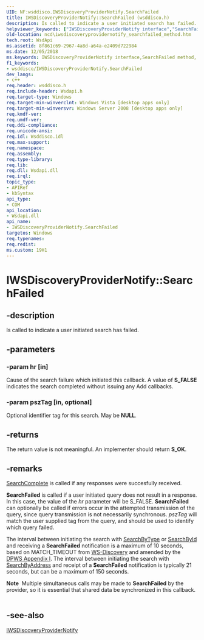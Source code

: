 ```yaml
---
UID: NF:wsddisco.IWSDiscoveryProviderNotify.SearchFailed
title: IWSDiscoveryProviderNotify::SearchFailed (wsddisco.h)
description: Is called to indicate a user initiated search has failed.helpviewer_keywords: ["IWSDiscoveryProviderNotify interface","SearchFailed method","IWSDiscoveryProviderNotify.SearchFailed","IWSDiscoveryProviderNotify::SearchFailed","SearchFailed","SearchFailed method","SearchFailed method","IWSDiscoveryProviderNotify interface","ncd.iwsdiscoveryprovidernotify_searchfailed_method","wsddisco/IWSDiscoveryProviderNotify::SearchFailed"]
old-location: ncd\iwsdiscoveryprovidernotify_searchfailed_method.htm
tech.root: WsdApi
ms.assetid: 8f861c69-2967-4a8d-a64a-e2409d722984
ms.date: 12/05/2018
ms.keywords: IWSDiscoveryProviderNotify interface,SearchFailed method, IWSDiscoveryProviderNotify.SearchFailed, IWSDiscoveryProviderNotify::SearchFailed, SearchFailed, SearchFailed method, SearchFailed method,IWSDiscoveryProviderNotify interface, ncd.iwsdiscoveryprovidernotify_searchfailed_method, wsddisco/IWSDiscoveryProviderNotify::SearchFailed
f1_keywords:
- wsddisco/IWSDiscoveryProviderNotify.SearchFailed
dev_langs:
- c++
req.header: wsddisco.h
req.include-header: Wsdapi.h
req.target-type: Windows
req.target-min-winverclnt: Windows Vista [desktop apps only]
req.target-min-winversvr: Windows Server 2008 [desktop apps only]
req.kmdf-ver: 
req.umdf-ver: 
req.ddi-compliance: 
req.unicode-ansi: 
req.idl: Wsddisco.idl
req.max-support: 
req.namespace: 
req.assembly: 
req.type-library: 
req.lib: 
req.dll: Wsdapi.dll
req.irql: 
topic_type:
- APIRef
- kbSyntax
api_type:
- COM
api_location:
- Wsdapi.dll
api_name:
- IWSDiscoveryProviderNotify.SearchFailed
targetos: Windows
req.typenames: 
req.redist: 
ms.custom: 19H1
---
```


# IWSDiscoveryProviderNotify::SearchFailed


## -description


Is called to indicate a user initiated search has failed.


## -parameters




### -param hr [in]

Cause of the search failure which initiated this callback.  A value of <b>S_FALSE</b> indicates the search completed without issuing any Add callbacks.


### -param pszTag [in, optional]

Optional identifier tag for this search.  May be <b>NULL</b>.


## -returns



The return value is not meaningful.  An implementer should return <b>S_OK</b>.




## -remarks




<a href="https://docs.microsoft.com/windows/desktop/api/wsddisco/nf-wsddisco-iwsdiscoveryprovidernotify-searchcomplete">SearchComplete</a> is called if any responses were succesfully received.

<b>SearchFailed</b> is called if a user initiated query does not result in a response. In this case, the value of the <i>hr</i> parameter will be S_FALSE.  <b>SearchFailed</b> can optionally be called if errors occur in the attempted transmission of the query, since query transmission is not necessarily synchronous. <i>pszTag</i> will match the user supplied tag from the query, and should be used to identify which query failed. 

The interval between initiating the search with <a href="https://docs.microsoft.com/windows/desktop/api/wsddisco/nf-wsddisco-iwsdiscoveryprovider-searchbytype">SearchByType</a> or <a href="https://docs.microsoft.com/windows/desktop/api/wsddisco/nf-wsddisco-iwsdiscoveryprovider-searchbyid">SearchById</a>  and receiving a <b>SearchFailed</b> notification is a maximum of 10 seconds, based on MATCH_TIMEOUT from <a href="https://specs.xmlsoap.org/ws/2005/04/discovery/ws-discovery.pdf">WS-Discovery</a> and amended by the <a href="https://specs.xmlsoap.org/ws/2005/05/devprof/devicesprofile.pdf">DPWS Appendix I</a>. The interval between initiating the search with <a href="https://docs.microsoft.com/windows/desktop/api/wsddisco/nf-wsddisco-iwsdiscoveryprovider-searchbyaddress">SearchByAddress</a> and receipt of a <b>SearchFailed</b> notification is typically 21 seconds, but can be a maximum of 150 seconds.

<div class="alert"><b>Note</b>  Multiple simultaneous calls may be made to <b>SearchFailed</b> by the provider, so it is essential that shared data be synchronized in this callback.</div>
<div> </div>



## -see-also




<a href="https://docs.microsoft.com/windows/desktop/api/wsddisco/nn-wsddisco-iwsdiscoveryprovidernotify">IWSDiscoveryProviderNotify</a>
 

 


